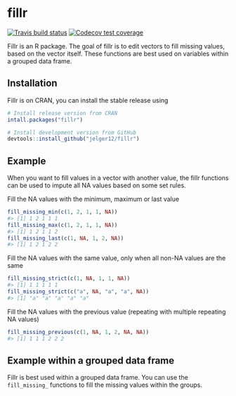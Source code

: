 
<!-- README.md is generated from README.Rmd. Please edit that file -->

# fillr

<!-- badges: start -->

[![Travis build
status](https://travis-ci.org/jelger12/fillr.svg?branch=master)](https://travis-ci.org/jelger12/fillr)
[![Codecov test
coverage](https://codecov.io/gh/jelger12/fillr/branch/master/graph/badge.svg)](https://codecov.io/gh/jelger12/fillr?branch=master)

<!-- badges: end -->

Fillr is an R package. The goal of fillr is to edit vectors to fill
missing values, based on the vector itself. These functions are best
used on variables within a grouped data frame.

## Installation

Fillr is on CRAN, you can install the stable release using

``` r
# Install release version from CRAN
intall.packages("fillr")

# Install development version from GitHub
devtools::install_github("jelger12/fillr")
```

## Example

When you want to fill values in a vector with another value, the fillr
functions can be used to impute all NA values based on some set rules.

Fill the NA values with the minimum, maximum or last value

``` r
fill_missing_min(c(1, 2, 1, 1, NA))
#> [1] 1 2 1 1 1
fill_missing_max(c(1, 2, 1, 1, NA))
#> [1] 1 2 1 1 2
fill_missing_last(c(1, NA, 1, 2, NA))
#> [1] 1 2 1 2 2
```

Fill the NA values with the same value, only when all non-NA values are
the same

``` r
fill_missing_strict(c(1, NA, 1, 1, NA))
#> [1] 1 1 1 1 1
fill_missing_strict(c("a", NA, "a", "a", NA))
#> [1] "a" "a" "a" "a" "a"
```

Fill the NA values with the previous value (repeating with multiple
repeating NA values)

``` r
fill_missing_previous(c(1, NA, 1, 2, NA, NA))
#> [1] 1 1 1 2 2 2
```

## Example within a grouped data frame

Fillr is best used within a grouped data frame. You can use the
`fill_missing_` functions to fill the missing values within the groups.
